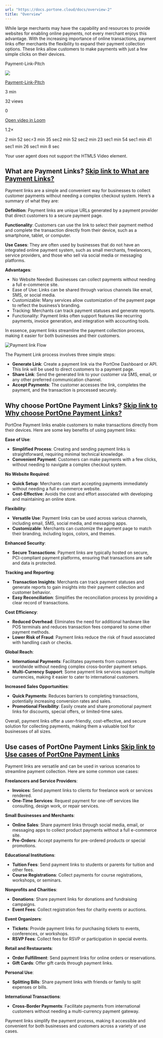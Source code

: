 ```yaml
---
url: "https://docs.portone.cloud/docs/overview-2"
title: "Overview"
---
```


While large merchants may have the capability and resources to provide websites for enabling online payments, not every merchant enjoys this advantage. With the increasing importance of online transactions, payment links offer merchants the flexibility to expand their payment collection options. These links allow customers to make payments with just a few simple clicks on their devices.

Payment-Link-Pitch

![](https://cdn.loom.com/avatars/default-avatar.svg)

[Payment-Link-Pitch](https://www.loom.com/share/76a816562f434c3189c169680ac137d8?source=embed_watch_on_loom_cta "Payment-Link-Pitch")

3 min

32 views

0

[Open video in Loom](https://www.loom.com/share/76a816562f434c3189c169680ac137d8?source=embed_watch_on_loom_cta "Open video in Loom")

1.2×

2 min 52 sec⚡️3 min 35 sec2 min 52 sec2 min 23 sec1 min 54 sec1 min 41 sec1 min 26 sec1 min 8 sec

Your user agent does not support the HTML5 Video element.


## What are Payment Links?   [Skip link to What are Payment Links?](https://docs.portone.cloud/docs/overview-2\#what-are-payment-links)

Payment links are a simple and convenient way for businesses to collect customer payments without needing a complex checkout system. Here’s a summary of what they are:

**Definition**: Payment links are unique URLs generated by a payment provider that direct customers to a secure payment page.

**Functionality**: Customers can use the link to select their payment method and complete the transaction directly from their device, such as a smartphone, tablet, or computer.

**Use Cases**: They are often used by businesses that do not have an integrated online payment system, such as small merchants, freelancers, service providers, and those who sell via social media or messaging platforms.

**Advantages**:

- No Website Needed: Businesses can collect payments without needing a full e-commerce site.
- Ease of Use: Links can be shared through various channels like email, SMS, or social media.
- Customizable: Many services allow customization of the payment page to reflect the business’s branding.
- Tracking: Merchants can track payment statuses and generate reports.
- Functionality: Payment links often support features like recurring payments, invoice generation, and integration with accounting tools.

In essence, payment links streamline the payment collection process, making it easier for both businesses and their customers.

![Payment link Flow](https://files.readme.io/c671f9ba9595037cdfa6736446f0a0ed0866a624ee75ac788544b6dc0389fcc7-Payment_Link_Flow.png)

The Payment Link process involves three simple steps:

- **Generate Link**: Create a payment link via the PortOne Dashboard or API. This link will be used to direct customers to a payment page.
- **Share Link**: Send the generated link to your customer via SMS, email, or any other preferred communication channel.
- **Accept Payments**: The customer accesses the link, completes the payment, and the transaction is processed securely.

## Why choose PortOne Payment Links?   [Skip link to Why choose PortOne Payment Links?](https://docs.portone.cloud/docs/overview-2\#why-choose-portone-payment-links)

PortOne Payment links enable customers to make transactions directly from their devices. Here are some key benefits of using payment links:

**Ease of Use**:

- **Simplified Process**: Creating and sending payment links is straightforward, requiring minimal technical knowledge.
- **Convenient Payment**: Customers can make payments with a few clicks, without needing to navigate a complex checkout system.

**No Website Required**:

- **Quick Setup**: Merchants can start accepting payments immediately without needing a full e-commerce website.
- **Cost-Effective**: Avoids the cost and effort associated with developing and maintaining an online store.

**Flexibility**:

- **Versatile Use**: Payment links can be used across various channels, including email, SMS, social media, and messaging apps.
- **Customizable**: Merchants can customize the payment page to match their branding, including logos, colors, and themes.

**Enhanced Security**:

- **Secure Transactions**: Payment links are typically hosted on secure, PCI-compliant payment platforms, ensuring that transactions are safe and data is protected.

**Tracking and Reporting**:

- **Transaction Insights**: Merchants can track payment statuses and generate reports to gain insights into their payment collection and customer behavior.
- **Easy Reconciliation**: Simplifies the reconciliation process by providing a clear record of transactions.

**Cost Efficiency**:

- **Reduced Overhead**: Eliminates the need for additional hardware like POS terminals and reduces transaction fees compared to some other payment methods.
- **Lower Risk of Fraud**: Payment links reduce the risk of fraud associated with handling cash or checks.

**Global Reach**:

- **International Payments**: Facilitates payments from customers worldwide without needing complex cross-border payment setups.
- **Multi-Currency Support**: Some payment link services support multiple currencies, making it easier to cater to international customers.

**Increased Sales Opportunities**:

- **Quick Payments**: Reduces barriers to completing transactions, potentially increasing conversion rates and sales.
- **Promotional Flexibility**: Easily create and share promotional payment links for discounts, special offers, or limited-time sales.

Overall, payment links offer a user-friendly, cost-effective, and secure solution for collecting payments, making them a valuable tool for businesses of all sizes.

## Use cases of PortOne Payment Links   [Skip link to Use cases of PortOne Payment Links](https://docs.portone.cloud/docs/overview-2\#use-cases-of-portone-payment-links)

Payment links are versatile and can be used in various scenarios to streamline payment collection. Here are some common use cases:

**Freelancers and Service Providers**:

- **Invoices**: Send payment links to clients for freelance work or services rendered.
- **One-Time Services**: Request payment for one-off services like consulting, design work, or repair services.

**Small Businesses and Merchants**:

- **Online Sales**: Share payment links through social media, email, or messaging apps to collect product payments without a full e-commerce site.
- **Pre-Orders**: Accept payments for pre-ordered products or special promotions.

**Educational Institutions**:

- **Tuition Fees**: Send payment links to students or parents for tuition and other fees.
- **Course Registrations**: Collect payments for course registrations, workshops, or seminars.

**Nonprofits and Charities**:

- **Donations**: Share payment links for donations and fundraising campaigns.
- **Event Fees**: Collect registration fees for charity events or auctions.

**Event Organizers**:

- **Tickets**: Provide payment links for purchasing tickets to events, conferences, or workshops.
- **RSVP Fees**: Collect fees for RSVP or participation in special events.

**Retail and Restaurants**:

- **Order Fulfillment**: Send payment links for online orders or reservations.
- **Gift Cards**: Offer gift cards through payment links.

**Personal Use**:

- **Splitting Bills**: Share payment links with friends or family to split expenses or bills.

**International Transactions**:

- **Cross-Border Payments**: Facilitate payments from international customers without needing a multi-currency payment gateway.

Payment links simplify the payment process, making it accessible and convenient for both businesses and customers across a variety of use cases.
